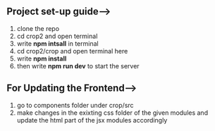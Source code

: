 Project set-up guide-->
-------------------------------------------------------------------------------------
1. clone the repo
2. cd crop2 and open terminal
3. write **npm intsall** in terminal
4. cd crop2/crop and open terminal here
5. write **npm install**
6. then write **npm run dev** to start the server


For Updating the Frontend-->
--------------------------------------------------------------------------------------
1. go to components folder under crop/src
2. make changes in the exixting css folder of the given modules and update the html part of the jsx modules accordingly


